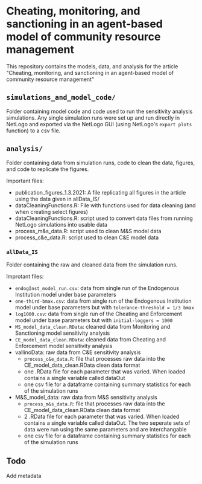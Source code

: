 # Cheating, monitoring, and sanctioning in an agent-based model of community resource management

This repository contains the models, data, and analysis for the article "Cheating, monitoring, and sanctioning in an agent-based model of community resource management" 

## `simulations_and_model_code/`
Folder containing model code and code used to run the sensitivity analysis simulations. Any single simulation runs were set up and run directly in NetLogo and exported via the NetLogo GUI (using NetLogo's `export plots` function) to a csv file. 

## `analysis/` 
Folder containing data from simulation runs, code to clean the data, figures, and code to replicate the figures. 

Important files: 
- publication_figures_1.3.2021: A file replicating all figures in the article using the data given in allData_IS/
- dataCleaningFunctions.R: File with functions used for data cleaning (and when creating select figures) 
- dataCleaningFunctions.R: script used to convert data files from running NetLogo simulations into usable data 
- process_m&s_data.R: script used to clean M&S model data
- process_c&e_data.R: script used to clean C&E model data

### `allData_IS`
Folder containing the raw and cleaned data from the simulation runs. 

Improtant files: 
- `endogInst_model_run.csv`: data from single run of the Endogenous Institution model under base parameters
- `one-third-bmax.csv`: data from single run of the Endogenous Institution model under base parameters but with `tolerance-threshold = 1/3 bmax`
- `log1000.csv`: data from single run of the Cheating and Enforcement model under base parameters but with `initial-loggers = 1000`
- `MS_model_data_clean.RData`: cleaned data from Monitoring and Sanctioning model sensitivity analysis 
- `CE_model_data_clean.RData`: cleaned data from Cheating and Enforcement model sensitivity analysis 
- vallinoData: raw data from C&E sensitivity analysis
   - `process_c&e_data.R`: file that processes raw data into the CE_model_data_clean.RData clean data format 
   - one .RData file for each parameter that was varied. When loaded contains a single variable called dataOut
   - one csv file for a dataframe containing summary statistics for each of the simulation runs
- M&S_model_data: raw data from M&S sensitivity analysis
   - `process_m&s_data.R`: file that processes raw data into the CE_model_data_clean.RData clean data format 
   - 2 .RData file for each parameter that was varied. When loaded contains a single variable called dataOut. The two seperate sets of data were run using the same parameters and are interchangable 
   - one csv file for a dataframe containing summary statistics for each of the simulation runs



## Todo
Add metadata 
